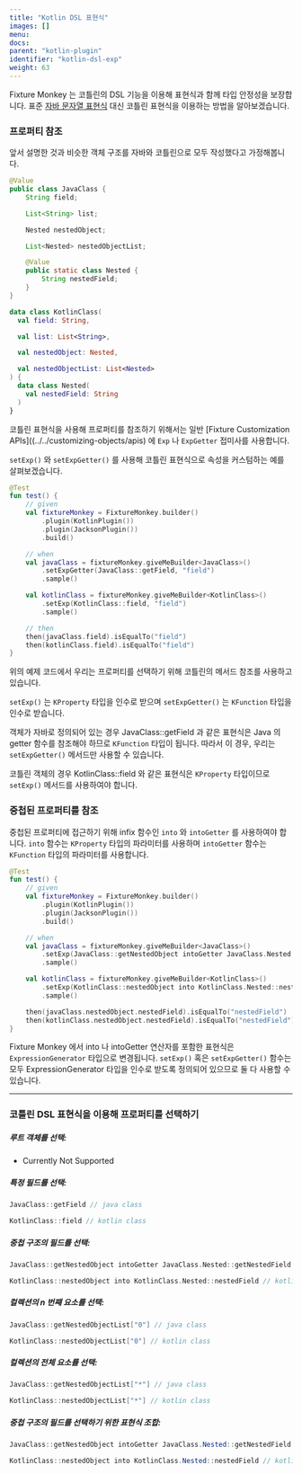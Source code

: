 ```yaml
---
title: "Kotlin DSL 표현식"
images: []
menu:
docs:
parent: "kotlin-plugin"
identifier: "kotlin-dsl-exp"
weight: 63
---
```


Fixture Monkey 는 코틀린의 DSL 기능을 이용해 표현식과 함께 타입 안정성을 보장합니다.
표준 [자바 문자열 표현식](../../../customizing-objects/expressions) 대신 코틀린 표현식을 이용하는 방법을 알아보겠습니다.

### 프로퍼티 참조

앞서 설명한 것과 비슷한 객체 구조를 자바와 코틀린으로 모두 작성했다고 가정해봅니다.

```java
@Value
public class JavaClass {
    String field;

    List<String> list;

    Nested nestedObject;

    List<Nested> nestedObjectList;

    @Value
    public static class Nested {
        String nestedField;
    }
}
```

```kotlin
data class KotlinClass(
  val field: String,

  val list: List<String>,

  val nestedObject: Nested,

  val nestedObjectList: List<Nested>
) {
  data class Nested(
    val nestedField: String
  )
}
```

코틀린 표현식을 사용해 프로퍼티를 참조하기 위해서는 일반 [Fixture Customization APIs]((../../customizing-objects/apis) 에 `Exp` 나 `ExpGetter` 접미사를 사용합니다.

`setExp()` 와 `setExpGetter()` 를 사용해 코틀린 표현식으로 속성을 커스텀하는 예를 살펴보겠습니다.

```kotlin
@Test
fun test() {
    // given
    val fixtureMonkey = FixtureMonkey.builder()
        .plugin(KotlinPlugin())
        .plugin(JacksonPlugin())
        .build()

    // when
    val javaClass = fixtureMonkey.giveMeBuilder<JavaClass>()
        .setExpGetter(JavaClass::getField, "field")
        .sample()

    val kotlinClass = fixtureMonkey.giveMeBuilder<KotlinClass>()
        .setExp(KotlinClass::field, "field")
        .sample()

    // then
    then(javaClass.field).isEqualTo("field")
    then(kotlinClass.field).isEqualTo("field")
}
```
위의 예제 코드에서 우리는 프로퍼티를 선택하기 위해 코틀린의 메서드 참조를 사용하고 있습니다.

`setExp()` 는 `KProperty` 타입을 인수로 받으며 `setExpGetter()` 는 `KFunction` 타입을 인수로 받습니다.

객체가 자바로 정의되어 있는 경우 JavaClass::getField 과 같은 표현식은 Java 의 getter 함수를 참조해야 하므로 `KFunction` 타입이 됩니다.
따라서 이 경우, 우리는 `setExpGetter()` 메서드만 사용할 수 있습니다.

코틀린 객체의 경우 KotlinClass::field 와 같은 표현식은 `KProperty` 타입이므로 `setExp()` 메서드를 사용하여야 합니다.

### 중첩된 프로퍼티를 참조

중첩된 프로퍼티에 접근하기 위해 infix 함수인 `into` 와 `intoGetter` 를 사용하여야 합니다.
`into` 함수는 `KProperty` 타입의 파라미터를 사용하며 `intoGetter` 함수는 `KFunction` 타입의 파라미터를 사용합니다.

```kotlin
@Test
fun test() {
    // given
    val fixtureMonkey = FixtureMonkey.builder()
        .plugin(KotlinPlugin())
        .plugin(JacksonPlugin())
        .build()

    // when
    val javaClass = fixtureMonkey.giveMeBuilder<JavaClass>()
        .setExp(JavaClass::getNestedObject intoGetter JavaClass.Nested::getNestedField, "nestedField")
        .sample()

    val kotlinClass = fixtureMonkey.giveMeBuilder<KotlinClass>()
        .setExp(KotlinClass::nestedObject into KotlinClass.Nested::nestedField, "nestedField")
        .sample()

    then(javaClass.nestedObject.nestedField).isEqualTo("nestedField")
    then(kotlinClass.nestedObject.nestedField).isEqualTo("nestedField")
}
```

Fixture Monkey 에서 into 나 intoGetter 연산자를 포함한 표현식은 `ExpressionGenerator` 타입으로 변경됩니다.
`setExp()` 혹은 `setExpGetter()` 함수는 모두 ExpressionGenerator 타입을 인수로 받도록 정의되어 있으므로 둘 다 사용할 수 있습니다.

------------

### 코틀린 DSL 표현식을 이용해 프로퍼티를 선택하기

##### 루트 객체를 선택:
- Currently Not Supported

##### 특정 필드를 선택:
```kotlin
JavaClass::getField // java class

KotlinClass::field // kotlin class
```

##### 중첩 구조의 필드를 선택:
```kotlin
JavaClass::getNestedObject intoGetter JavaClass.Nested::getNestedField // java class

KotlinClass::nestedObject into KotlinClass.Nested::nestedField // kotlin class
```

##### 컬렉션의 n 번째 요소를 선택:
```kotlin
JavaClass::getNestedObjectList["0"] // java class

KotlinClass::nestedObjectList["0"] // kotlin class
```

##### 컬렉션의 전체 요소를 선택:
```kotlin
JavaClass::getNestedObjectList["*"] // java class

KotlinClass::nestedObjectList["*"] // kotlin class
```

##### 중첩 구조의 필드를 선택하기 위한 표현식 조합:
```java
JavaClass::getNestedObject intoGetter JavaClass.Nested::getNestedField // java class

KotlinClass::nestedObject into KotlinClass.Nested::nestedField // kotlin class
```
